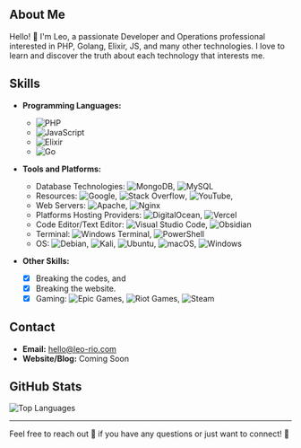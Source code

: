 ## About Me

Hello! 👋 
I'm Leo, a passionate Developer and Operations professional interested in PHP, Golang, Elixir, JS, and many other technologies. I love to learn and discover the truth about each technology that interests me.

## Skills

- **Programming Languages:**
  - ![PHP](https://img.shields.io/badge/php-%23777BB4.svg?style=for-the-badge&logo=php&logoColor=white)
  - ![JavaScript](https://img.shields.io/badge/javascript-%23323330.svg?style=for-the-badge&logo=javascript&logoColor=%23F7DF1E)
  - ![Elixir](https://img.shields.io/badge/elixir-%234B275F.svg?style=for-the-badge&logo=elixir&logoColor=white)
  - ![Go](https://img.shields.io/badge/go-%2300ADD8.svg?style=for-the-badge&logo=go&logoColor=white)
 
    
- **Tools and Platforms:**
  - Database Technologies: ![MongoDB](https://img.shields.io/badge/MongoDB-%234ea94b.svg?style=for-the-badge&logo=mongodb&logoColor=white), ![MySQL](https://img.shields.io/badge/mysql-4479A1.svg?style=for-the-badge&logo=mysql&logoColor=white)
  - Resources: ![Google](https://img.shields.io/badge/google-4285F4?style=for-the-badge&logo=google&logoColor=white), ![Stack Overflow](https://img.shields.io/badge/-Stackoverflow-FE7A16?style=for-the-badge&logo=stack-overflow&logoColor=white), ![YouTube](https://img.shields.io/badge/YouTube-%23FF0000.svg?style=for-the-badge&logo=YouTube&logoColor=white), 
  - Web Servers: ![Apache](https://img.shields.io/badge/apache-%23D42029.svg?style=for-the-badge&logo=apache&logoColor=white), ![Nginx](https://img.shields.io/badge/nginx-%23009639.svg?style=for-the-badge&logo=nginx&logoColor=white)
  - Platforms Hosting Providers: ![DigitalOcean](https://img.shields.io/badge/DigitalOcean-%230167ff.svg?style=for-the-badge&logo=digitalOcean&logoColor=white), ![Vercel](https://img.shields.io/badge/vercel-%23000000.svg?style=for-the-badge&logo=vercel&logoColor=white)
  - Code Editor/Text Editor: ![Visual Studio Code](https://img.shields.io/badge/Visual%20Studio%20Code-0078d7.svg?style=for-the-badge&logo=visual-studio-code&logoColor=white), ![Obsidian](https://img.shields.io/badge/Obsidian-%23483699.svg?style=for-the-badge&logo=obsidian&logoColor=white)
  - Terminal: ![Windows Terminal](https://img.shields.io/badge/Windows%20Terminal-%234D4D4D.svg?style=for-the-badge&logo=windows-terminal&logoColor=white), ![PowerShell](https://img.shields.io/badge/PowerShell-%235391FE.svg?style=for-the-badge&logo=powershell&logoColor=white)
  - OS: ![Debian](https://img.shields.io/badge/Debian-D70A53?style=for-the-badge&logo=debian&logoColor=white), ![Kali](https://img.shields.io/badge/Kali-268BEE?style=for-the-badge&logo=kalilinux&logoColor=white), ![Ubuntu](https://img.shields.io/badge/Ubuntu-E95420?style=for-the-badge&logo=ubuntu&logoColor=white), ![macOS](https://img.shields.io/badge/mac%20os-000000?style=for-the-badge&logo=macos&logoColor=F0F0F0), ![Windows](https://img.shields.io/badge/Windows-0078D6?style=for-the-badge&logo=windows&logoColor=white) 
     
- **Other Skills:**
  - [x] Breaking the codes, and
  - [x] Breaking the website.
  - [x] Gaming: ![Epic Games](https://img.shields.io/badge/epicgames-%23313131.svg?style=for-the-badge&logo=epicgames&logoColor=white), ![Riot Games](https://img.shields.io/badge/riotgames-D32936.svg?style=for-the-badge&logo=riotgames&logoColor=white), ![Steam](https://img.shields.io/badge/steam-%23000000.svg?style=for-the-badge&logo=steam&logoColor=white)

## Contact

- **Email:** hello@leo-rio.com
- **Website/Blog:** Coming Soon

## GitHub Stats

![Top Languages](https://github-readme-stats.vercel.app/api/top-langs/?username=leo26dandy&layout=compact&theme=radical)

---

Feel free to reach out 🤙 if you have any questions or just want to connect! 🙏

<!---
leo26dandy/leo26dandy is a ✨ special ✨ repository because its `README.md` (this file) appears on your GitHub profile.
You can click the Preview link to take a look at your changes.
--->
